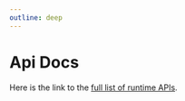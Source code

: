 ```yaml
---
outline: deep
---
```


# Api Docs

Here is the link to the [full list of runtime APIs](/torchview-api).
